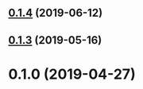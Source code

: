## [0.1.4](https://github.com/fivethree-team/vscode-svelte-snippets/compare/v0.1.3...v0.1.4) (2019-06-12)



<a name="0.1.3"></a>
## [0.1.3](https://github.com/fivethree-team/vscode-svelte-snippets/compare/v0.1.2...v0.1.3) (2019-05-16)



<a name="0.1.0"></a>
# 0.1.0 (2019-04-27)



